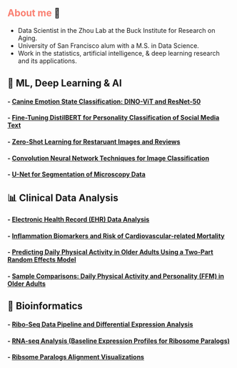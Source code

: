 ## <span style="color:salmon;">About me</span> :bust_in_silhouette:

* Data Scientist in the Zhou Lab at the Buck Institute for Research on Aging.
* University of San Francisco alum with a M.S. in Data Science.
* Work in the statistics, artificial intelligence, & deep learning research and its applications.


## 🐍  ML, Deep Learning & AI
#### - [Canine Emotion State Classification: DINO-ViT and ResNet-50](https://github.com/samuelcampione/canine_affective_state_classification)
#### - [Fine-Tuning DistilBERT for Personality Classification of Social Media Text](https://github.com/samuelcampione/finetuning_distilbert_for_personality_classification)
#### - [Zero-Shot Learning for Restaruant Images and Reviews](https://github.com/samuelcampione/zero_shot_learning_restaurant_data)
#### - [Convolution Neural Network Techniques for Image Classification](https://github.com/samuelcampione/CNN_Techniques_for_Image_Classification_using_CIFAR10)
#### - [U-Net for Segmentation of Microscopy Data](https://github.com/samuelcampione/UNet-mitochondria-segmentation)

## 📊 Clinical Data Analysis
#### - [Electronic Health Record (EHR) Data Analysis](https://github.com/samuelcampione/stanford_ehr_data_analysis/tree/main)
#### - [Inflammation Biomarkers and Risk of Cardiovascular-related Mortality](https://github.com/samuelcampione/cvd_biomarker_inflamm)
#### - [Predicting Daily Physical Activity in Older Adults Using a Two-Part Random Effects Model](https://github.com/samuelcampione/Predicting-Exercise-in-Older-Adults)
#### - [Sample Comparisons: Daily Physical Activity and Personality (FFM) in Older Adults](https://github.com/samuelcampione/Predicting-Exercise-in-Older-Adults/blob/main/M1%20MRef%20Comparison.R)


## 🧬  Bioinformatics
#### - [Ribo-Seq Data Pipeline and Differential Expression Analysis](https://github.com/samuelcampione/Ribo_Seq_Pipeline_and_Analysis/)
#### - [RNA-seq Analysis (Baseline Expression Profiles for Ribosome Paralogs)](https://github.com/samuelcampione/RNAseq_Transcription_Analysis_Ribosome_Paralogs/)
#### - [Ribsome Paralogs Alignment Visualizations](https://github.com/samuelcampione/Ribosome-Protein-Paralogs-Alignments)


<br>
